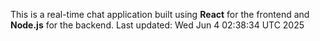 This is a real-time chat application built using **React** for the frontend and **Node.js** for the backend.
Last updated: Wed Jun  4 02:38:34 UTC 2025
